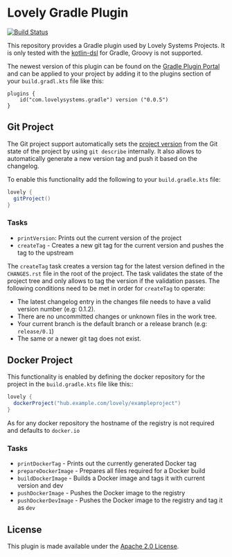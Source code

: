 # Lovely Gradle Plugin

[![Build Status](https://travis-ci.org/lovelysystems/lovely-gradle-plugin.svg?branch=master)](https://travis-ci.org/lovelysystems/lovely-gradle-plugin)

This repository provides a Gradle plugin used by Lovely Systems Projects. It is only tested with the
 [kotlin-dsl](https://github.com/gradle/kotlin-dsl) for Gradle, Groovy is not supported.

The newest version of this plugin can be found on the [Gradle Plugin Portal](https://plugins.gradle.org/plugin/com.lovelysystems.gradle)
and can be applied to your project by adding it to the plugins section of your `build.gradl.kts` file like this:

```
plugins {
    id("com.lovelysystems.gradle") version ("0.0.5")
}
```

## Git Project

The Git project support automatically sets the
[project version](https://docs.gradle.org/current/dsl/org.gradle.api.Project.html#org.gradle.api.Project:version)
from the Git state of the project by using `git describe` internally. It also allows to automatically generate a new version
tag and push it based on the changelog.

To enable this functionality add the following to your `build.gradle.kts` file:

```gradle
lovely {
  gitProject()
}
```

### Tasks

  * `printVersion`: Prints out the current version of the project
  * `createTag` - Creates a new git tag for the current version and pushes the tag to the upstream

The `createTag` task creates a version tag for the latest version defined in the `CHANGES.rst` file
in the root of the project. The task validates the state of the project tree and only allows to tag the version
if the validation passes. The following conditions need to be met in order for `createTag` to operate:

 - The latest changelog entry in the changes file needs to have a valid version number (e.g: 0.1.2).
 - There are no uncommitted changes or unknown files in the work tree.
 - Your current branch is the default branch or a release branch (e.g: `release/0.1`)
 - The same or a newer git tag does not exist.

## Docker Project

This functionality is enabled by defining the docker repository for the project in the
`build.gradle.kts` file like this::

```gradle
lovely {
  dockerProject("hub.example.com/lovely/exampleproject")
}
```

As for any docker repository the hostname of the registry is not required and defaults to ``docker.io``

### Tasks

  * `printDockerTag` - Prints out the currently generated Docker tag
  * `prepareDockerImage` - Prepares all files required for a Docker build
  * `buildDockerImage` - Builds a Docker image and tags it with current version and dev
  * `pushDockerImage` - Pushes the Docker image to the registry
  * `pushDockerDevImage` - Pushes the Docker image to the registry and tag it as `dev`

## License

This plugin is made available under the [Apache 2.0 License](http://www.apache.org/licenses/LICENSE-2.0).


